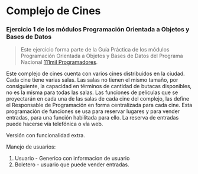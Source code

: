 # Complejo de Cines
### Ejercicio 1 de los módulos Programación Orientada a Objetos y Bases de Datos

> Este ejercicio forma parte de la Guía Práctica de los módulos Programación Orientada a Objetos y Bases de Datos
> del Programa Nacional [111mil Programadores](https://www.argentina.gob.ar/111mil).

Este complejo de cines cuenta con varios cines distribuidos en la ciudad. Cada cine tiene varias salas. Las salas no tienen el mismo tamaño, por consiguiente, la capacidad en términos de cantidad de butacas disponibles, no es la misma para todas las salas.
Las funciones de películas que se proyectarán en cada una de las salas de cada cine del complejo, las define el Responsable de Programación en forma centralizada para cada cine.
Esta programación de funciones se usa para reservar lugares y para vender entradas, para una función habilitada para ello. La reserva de entradas puede hacerse vía telefónica o vía web.

Versión con funcionalidad extra.

Manejo de usuarios:


1. Usuario - Generico con informacion de usuario
2. Boletero - usuario que puede vender entradas.

